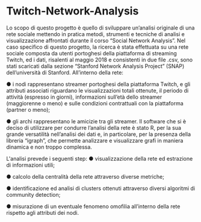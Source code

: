 # Twitch-Network-Analysis
Lo scopo di questo progetto è quello di sviluppare un’analisi originale di una rete sociale mettendo in pratica metodi, strumenti e tecniche di analisi e visualizzazione affrontati durante il corso “Social Network Analysis”.
Nel caso specifico di questo progetto, la ricerca è stata effettuata su una rete sociale composta da utenti portoghesi della piattaforma di streaming Twitch, ed i dati, risalenti al maggio 2018 e consistenti in due file .csv, sono stati scaricati dalla sezione “Stanford Network Analysis Project” (SNAP) dell’università di Stanford. All’interno della rete:

● i nodi rappresentano streamer portoghesi della piattaforma Twitch, e gli attributi associati riguardano le visualizzazioni totali ottenute, il periodo di attività (espresso in giorni), informazioni sull’età dello streamer (maggiorenne o meno) e sulle condizioni contrattuali con la piattaforma (partner o meno);

● gli archi rappresentano le amicizie tra gli streamer.
Il software che si è deciso di utilizzare per condurre l’analisi della rete è stato R, per la sua grande versatilità nell’analisi dei dati e, in particolare, per la presenza della libreria “igraph”, che permette analizzare e visualizzare grafi in maniera dinamica e non troppo complessa.

L'analisi prevede i seguenti step:
● visualizzazione della rete ed estrazione di informazioni utili;

● calcolo della centralità della rete attraverso diverse metriche;

● identificazione ed analisi di clusters ottenuti attraverso diversi algoritmi di community detection;

● misurazione di un eventuale fenomeno omofilia all’interno della rete rispetto agli attributi dei nodi.
